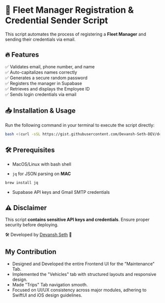 # 🚀 Fleet Manager Registration & Credential Sender Script

This script automates the process of registering a **Fleet Manager** and sending their credentials via email.

## 🔥 Features
✅ Validates email, phone number, and name  
✅ Auto-capitalizes names correctly  
✅ Generates a secure random password  
✅ Registers the manager in Supabase  
✅ Retrieves and displays the Employee ID  
✅ Sends login credentials via email  

## 📥 Installation & Usage

Run the following command in your terminal to execute the script directly:

```bash
bash <(curl -sSL https://gist.githubusercontent.com/Devansh-Seth-DEV/dc299f63ae76c3bac15ee0e3c2b23f3d/raw/90003fa7c633b0f6370503494e33b0f2c3d2848b/infleet_express_create_fleet_manager_account.sh)
```


## 🛠 Prerequisites
* MacOS/Linux with bash shell

* `jq` for JSON parsing on **MAC** 
```bash
brew install jq
```

* Supabase API keys and Gmail SMTP credentials

## ⚠️ Disclaimer

This script **contains sensitive API keys and credentials**. Ensure proper security before deploying.

🛠 Developed by [Devansh Seth](https://github.com/Devansh-Seth-DEV) 🚀


## My Contribution
* Designed and Developed the entire Frontend UI for the "Maintenance" Tab.
* Implemented the "Vehicles" tab with structured layouts and responsive design.
* Made "Trips" Tab navigation smooth.
* Focused on UI/UX consistency across major modules, adhering to SwiftUI and iOS design guidelines.
